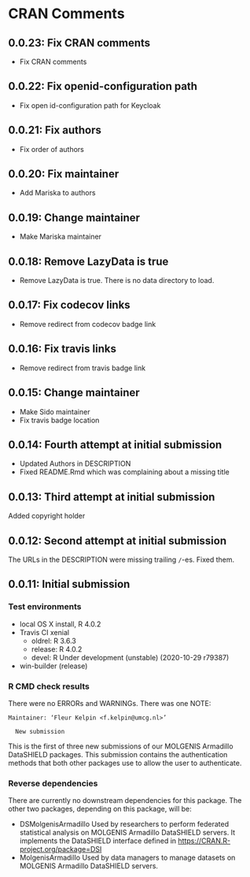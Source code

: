 # CRAN Comments
## 0.0.23: Fix CRAN comments
* Fix CRAN comments

## 0.0.22: Fix openid-configuration path
* Fix open id-configuration path for Keycloak

## 0.0.21: Fix authors
* Fix order of authors

## 0.0.20: Fix maintainer
* Add Mariska to authors

## 0.0.19: Change maintainer
* Make Mariska maintainer

## 0.0.18: Remove LazyData is true
* Remove LazyData is true. There is no data directory to load.

## 0.0.17: Fix codecov links
* Remove redirect from codecov badge link

## 0.0.16: Fix travis links
* Remove redirect from travis badge link

## 0.0.15: Change maintainer
* Make Sido maintainer
* Fix travis badge location

## 0.0.14: Fourth attempt at initial submission

* Updated Authors in DESCRIPTION
* Fixed README.Rmd which was complaining about a missing title

## 0.0.13: Third attempt at initial submission

Added copyright holder

## 0.0.12: Second attempt at initial submission

The URLs in the DESCRIPTION were missing trailing `/`-es.
Fixed them.

## 0.0.11: Initial submission
### Test environments
* local OS X install, R 4.0.2
* Travis CI xenial
  * oldrel: R 3.6.3
  * release: R 4.0.2
  * devel: R Under development (unstable) (2020-10-29 r79387)
* win-builder (release)

### R CMD check results
There were no ERRORs and WARNINGs.
There was one NOTE:
```
Maintainer: ‘Fleur Kelpin <f.kelpin@umcg.nl>’
  
  New submission
```  
This is the first of three new submissions of our MOLGENIS Armadillo
DataSHIELD packages. This submission contains the authentication methods
that both other packages use to allow the user to authenticate.

### Reverse dependencies
There are currently no downstream dependencies for this package.
The other two packages, depending on this package, will be:
* DSMolgenisArmadillo
Used by researchers to perform federated statistical analysis on MOLGENIS
Armadillo DataSHIELD servers. It implements the DataSHIELD interface defined in https://CRAN.R-project.org/package=DSI
* MolgenisArmadillo
Used by data managers to manage datasets on MOLGENIS Armadillo
DataSHIELD servers.
